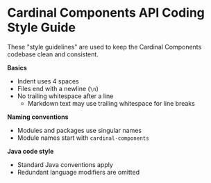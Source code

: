 # Cardinal Components API Coding Style Guide

These "style guidelines" are used to keep the Cardinal Components codebase clean and consistent.

**Basics**

- Indent uses 4 spaces
- Files end with a newline (`\n`)
- No trailing whitespace after a line
    - Markdown text may use trailing whitespace for line breaks
    
**Naming conventions**
- Modules and packages use singular names
- Module names start with `cardinal-components`

**Java code style**
- Standard Java conventions apply
- Redundant language modifiers are omitted